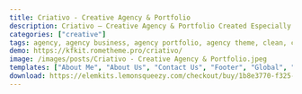 ```yaml
---
title: Criativo - Creative Agency & Portfolio
description: Criativo – Creative Agency & Portfolio Created Especially For Agency Business, Agency, Agency Portfolio, Agency Theme, Creative, Creative Agency, Design Agency, Elementor, Template Kit Modern, Dark, Clean, Responsive, Digital, Web Design Agency  and businesses without a single line of coding!
categories: ["creative"]
tags: agency, agency business, agency portfolio, agency theme, clean, creative, creative agency, dark, design agency, digital, elementor, modern, responsive, web design agency
demo: https://kfkit.rometheme.pro/criativo/
image: /images/posts/Criativo - Creative Agency & Portfolio.jpeg
templates: ["About Me", "About Us", "Contact Us", "Footer", "Global", "Header", "Homepage 1", "Homepage 2", "Latest News", "Latest Project", "Our Team", "Portfolio 1", "Portfolio 2", "Portfolio 3", "Services", "Single Project", "Testimonials"]
download: https://elemkits.lemonsqueezy.com/checkout/buy/1b8e3770-f325-40c4-8114-f70c2dac4150
---
```

